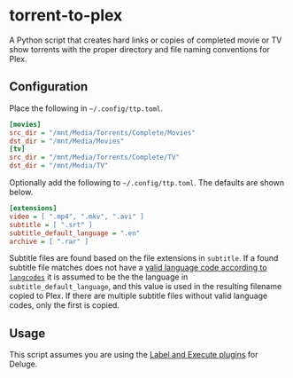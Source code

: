 # torrent-to-plex

A Python script that creates hard links or copies of completed movie or TV show torrents with the proper directory and file naming conventions for Plex.

## Configuration

Place the following in `~/.config/ttp.toml`.

```ini
[movies]
src_dir = "/mnt/Media/Torrents/Complete/Movies"
dst_dir = "/mnt/Media/Movies"
[tv]
src_dir = "/mnt/Media/Torrents/Complete/TV"
dst_dir = "/mnt/Media/TV"
```

Optionally add the following to `~/.config/ttp.toml`. The defaults are shown below.

```ini
[extensions]
video = [ ".mp4", ".mkv", ".avi" ]
subtitle = [ ".srt" ]
subtitle_default_language = ".en"
archive = [ ".rar" ]
```

Subtitle files are found based on the file extensions in `subtitle`. If a found subtitle file matches does not have a [valid language code according to `langcodes`](https://github.com/georgkrause/langcodes?tab=readme-ov-file#checking-validity) it is assumed to be the the language in `subtitle_default_language`, and this value is used in the resulting filename copied to Plex. If there are multiple subtitle files without valid language codes, only the first is copied.

## Usage

This script assumes you are using the [Label and Execute plugins](https://deluge-torrent.org/plugins/) for Deluge.


